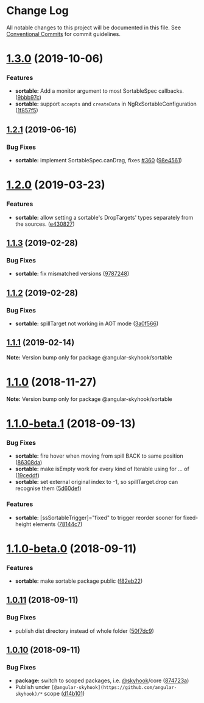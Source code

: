 # Change Log

All notable changes to this project will be documented in this file.
See [Conventional Commits](https://conventionalcommits.org) for commit guidelines.

# [1.3.0](https://github.com/cormacrelf/angular-skyhook/compare/v1.2.1...v1.3.0) (2019-10-06)


### Features

* **sortable:** Add a monitor argument to most SortableSpec callbacks. ([9bbb97c](https://github.com/cormacrelf/angular-skyhook/commit/9bbb97c))
* **sortable:** support `accepts` and `createData` in NgRxSortableConfiguration ([1f857f5](https://github.com/cormacrelf/angular-skyhook/commit/1f857f5))





## [1.2.1](https://github.com/cormacrelf/angular-skyhook/compare/v1.2.0...v1.2.1) (2019-06-16)


### Bug Fixes

* **sortable:** implement SortableSpec.canDrag, fixes [#360](https://github.com/cormacrelf/angular-skyhook/issues/360) ([98e4561](https://github.com/cormacrelf/angular-skyhook/commit/98e4561))





# [1.2.0](https://github.com/cormacrelf/angular-skyhook/compare/v1.1.3...v1.2.0) (2019-03-23)


### Features

* **sortable:** allow setting a sortable's DropTargets' types separately from the sources. ([e430827](https://github.com/cormacrelf/angular-skyhook/commit/e430827))





## [1.1.3](https://github.com/cormacrelf/angular-skyhook/compare/v1.1.2...v1.1.3) (2019-02-28)


### Bug Fixes

* **sortable:** fix mismatched versions ([9787248](https://github.com/cormacrelf/angular-skyhook/commit/9787248))





## [1.1.2](https://github.com/cormacrelf/angular-skyhook/compare/v1.1.1...v1.1.2) (2019-02-28)


### Bug Fixes

* **sortable:** spillTarget not working in AOT mode ([3a0f566](https://github.com/cormacrelf/angular-skyhook/commit/3a0f566))





## [1.1.1](https://github.com/cormacrelf/angular-skyhook/compare/v1.1.0...v1.1.1) (2019-02-14)

**Note:** Version bump only for package @angular-skyhook/sortable





# [1.1.0](https://github.com/cormacrelf/angular-skyhook/compare/v1.1.0-beta.1...v1.1.0) (2018-11-27)

**Note:** Version bump only for package @angular-skyhook/sortable





<a name="1.1.0-beta.1"></a>
# [1.1.0-beta.1](https://github.com/cormacrelf/angular-skyhook/compare/v1.1.0-beta.0...v1.1.0-beta.1) (2018-09-13)


### Bug Fixes

* **sortable:** fire hover when moving from spill BACK to same position ([86308da](https://github.com/cormacrelf/angular-skyhook/commit/86308da))
* **sortable:** make isEmpty work for every kind of Iterable<Data> using for ... of ([19ceddf](https://github.com/cormacrelf/angular-skyhook/commit/19ceddf))
* **sortable:** set external original index to -1, so spillTarget.drop can recognise them ([5d60def](https://github.com/cormacrelf/angular-skyhook/commit/5d60def))


### Features

* **sortable:** [ssSortableTrigger]="fixed" to trigger reorder sooner for fixed-height elements ([78144c7](https://github.com/cormacrelf/angular-skyhook/commit/78144c7))





<a name="1.1.0-beta.0"></a>
# [1.1.0-beta.0](https://github.com/cormacrelf/angular-skyhook/compare/v1.0.11...v1.1.0-beta.0) (2018-09-11)


### Features

* **sortable:** make sortable package public ([f82eb22](https://github.com/cormacrelf/angular-skyhook/commit/f82eb22))





<a name="1.0.11"></a>
## [1.0.11](https://github.com/cormacrelf/angular-skyhook/compare/v1.0.10...v1.0.11) (2018-09-11)


### Bug Fixes

* publish dist directory instead of whole folder ([50f7dc9](https://github.com/cormacrelf/angular-skyhook/commit/50f7dc9))





<a name="1.0.10"></a>
## [1.0.10](https://github.com/cormacrelf/angular-skyhook/compare/v1.0.9...v1.0.10) (2018-09-11)


### Bug Fixes

* **package:** switch to scoped packages, i.e. [@skyhook](https://github.com/skyhook)/core ([874723a](https://github.com/cormacrelf/angular-skyhook/commit/874723a))
* Publish under `[@angular-skyhook](https://github.com/angular-skyhook)/*` scope ([d14b101](https://github.com/cormacrelf/angular-skyhook/commit/d14b101))
